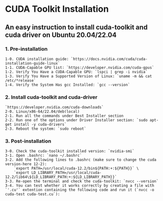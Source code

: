 # CUDA Toolkit Installation
## An easy instruction to install cuda-toolkit and cuda driver on Ubuntu 20.04/22.04

### 1. Pre-installation
	1-0. CUDA installation guide: `https://docs.nvidia.com/cuda/cuda-installation-guide-linux`
	1-1. CUDA-Capable GPU list: `https://developer.nvidia.com/cuda-gpus`
	1-2. Verify You Have a CUDA-Capable GPU: `lspci | grep -i nvidia`
	1-3. Verify You Have a Supported Version of Linux: `uname -m && cat /etc/*release`
	1-4. Verify the System Has gcc Installed: `gcc --version`

### 2. Install cuda-toolkit and cuda-driver
	`https://developer.nvidia.com/cuda-downloads`
	2-0. Linux/x86-64/22.04/deb(local)
	2-1. Run all the commands under Best Installer section
	2-2. Run one of the options under Driver Installer section: `sudo apt-get install -y cuda-drivers`
	2-3. Reboot the system: `sudo reboot`

### 3. Post-installation
	3-0. Check the cuda-toolkit installed version: `nvidia-smi`
	3-1. Open .bashrc: `nano ~/.bashrc`
	3-2. Add the following lines to .bashrc (make sure to change the cuda version-here 12-2):
		`export PATH=/usr/local/cuda-12.2/bin${PATH:+:${PATH}}` \
		`export LD_LIBRARY_PATH=/usr/local/cuda-12.2/lib64\${LD_LIBRARY_PATH:+:${LD_LIBRARY_PATH}}`
	3-3. Re-open the terminal and check the cuda-toolkit: `nvcc --version`
	3-4. You can test whether it works correctly by creating a file with `'.cu'` extention containing the following code and run it (`nvcc -o cuda-test cuda-test.cu`):
